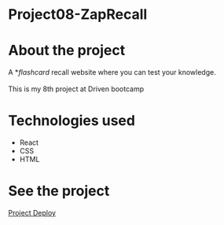 # Project08-ZapRecall

#  About the project
 A **flashcard* recall website where you can test your knowledge.<br />          
 This is my 8th project at Driven bootcamp
 

#  Technologies used
* React
* CSS
* HTML

#  See the project
 <a href="https://zap-recall-neon.vercel.app/" target="_blank">Project Deploy</a>

